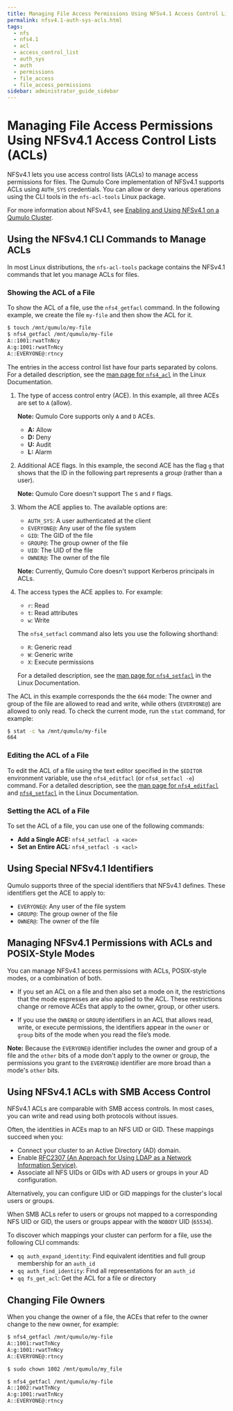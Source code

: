 ```yaml
---
title: Managing File Access Permissions Using NFSv4.1 Access Control Lists (ACLs)
permalink: nfsv4.1-auth-sys-acls.html
tags:
  - nfs
  - nfs4.1
  - acl
  - access_control_list
  - auth_sys
  - auth
  - permissions
  - file_access
  - file_access_permissions
sidebar: administrator_guide_sidebar
---
```


# Managing File Access Permissions Using NFSv4.1 Access Control Lists (ACLs)
NFSv4.1 lets you use access control lists (ACLs) to manage access permissions for files. The Qumulo Core implementation of NFSv4.1 supports ACLs using `AUTH_SYS` credentials. You can allow or deny various operations using the CLI tools in the `nfs-acl-tools` Linux package.

For more information about NFSv4.1, see [Enabling and Using NFSv4.1 on a Qumulo Cluster](/nfsv4.1-enabling-using.md).


## Using the NFSv4.1 CLI Commands to Manage ACLs
In most Linux distributions, the `nfs-acl-tools` package contains the NFSv4.1 commands that let you manage ACLs for files.

### Showing the ACL of a File
To show the ACL of a file, use the `nfs4_getfacl` command. In the following example, we create the file `my-file` and then show the ACL for it.

```bash
$ touch /mnt/qumulo/my-file
$ nfs4_getfacl /mnt/qumulo/my-file
A::1001:rwatTnNcy
A:g:1001:rwatTnNcy
A::EVERYONE@:rtncy
```
The entries in the access control list have four parts separated by colons. For a detailed description, see the [man page for `nfs4_acl`](https://linux.die.net/man/5/nfs4_acl) in the Linux Documentation.

1. The type of access control entry (ACE). In this example, all three ACEs are set to `A` (allow).

   **Note:** Qumulo Core supports only `A` and `D` ACEs.

   * **A:** Allow
   * **D:** Deny
   * **U:** Audit
   * **L:** Alarm

1. Additional ACE flags. In this example, the second ACE has the flag `g` that shows that the ID in the following part represents a _group_ (rather than a user).

   **Note:** Qumulo Core doesn't support The `S` and `F` flags.

1. Whom the ACE applies to. The available options are:

   * `AUTH_SYS`: A user authenticated at the client
   * `EVERYONE@`: Any user of the file system
   * `GID`: The GID of the file
   * `GROUP@`: The group owner of the file
   * `UID`: The UID of the file
   * `OWNER@`: The owner of the file

   **Note:** Currently, Qumulo Core doesn't support Kerberos principals in ACLs.

1. The access types the ACE applies to. For example:

   * `r`: Read
   * `t`: Read attributes
   * `w`: Write

   The `nfs4_setfacl` command also lets you use the following shorthand:

   * `R`: Generic read
   * `W`: Generic write
   * `X`: Execute permissions

   For a detailed description, see the [man page for `nfs4_setfacl`](https://linux.die.net/man/1/nfs4_setfacl) in the Linux Documentation.

The ACL in this example corresponds the the `664` mode: The owner and group of the file are allowed to read and write, while others (`EVERYONE@`) are allowed to only read. To check the current mode, run the `stat` command, for example:

```bash
$ stat -c %a /mnt/qumulo/my-file
664
```

### Editing the ACL of a File
To edit the ACL of a file using the text editor specified in the `$EDITOR` environment variable, use the `nfs4_editfacl` (or `nfs4_setfacl -e`) command. For a detailed description, see the [man page for `nfs4_editfacl`](https://linux.die.net/man/1/nfs4_editfacl) and [`nfs4_setfacl`](https://linux.die.net/man/1/nfs4_setfacl) in the Linux Documentation.

### Setting the ACL of a File
To set the ACL of a file, you can use one of the following commands:

* **Add a Single ACE:** `nfs4_setfacl -a <ace>`
* **Set an Entire ACL:** `nfs4_setfacl -s <acl>`


## Using Special NFSv4.1 Identifiers
Qumulo supports three of the special identifiers that NFSv4.1 defines. These identifiers get the ACE to apply to:

* `EVERYONE@`: Any user of the file system
* `GROUP@`: The group owner of the file
* `OWNER@`: The owner of the file


## Managing NFSv4.1 Permissions with ACLs and POSIX-Style Modes
You can manage NFSv4.1 access permissions with ACLs, POSIX-style modes, or a combination of both.

* If you set an ACL on a file and then also set a mode on it, the restrictions that the mode espresses are also applied to the ACL. These restrictions change or remove ACEs that apply to the owner, group, or other users.

* If you use the `OWNER@` or `GROUP@` identifiers in an ACL that allows read, write, or execute permissions, the identifiers appear in the `owner` or `group` bits of the mode when you read the file’s mode.

**Note:** Because the `EVERYONE@` identifier includes the owner and group of a file and the `other` bits of a mode don't apply to the owner or group, the permissions you grant to the `EVERYONE@` identifier are more broad than a mode's `other` bits.

## Using NFSv4.1 ACLs with SMB Access Control
NFSv4.1 ACLs are comparable with SMB access controls. In most cases, you can write and read using both protocols without issues.

Often, the identities in ACEs map to an NFS UID or GID. These mappings succeed when you:
* Connect your cluster to an Active Directory (AD) domain.
* Enable [RFC2307 (An Approach for Using LDAP as a Network Information Service)](https://datatracker.ietf.org/doc/html/rfc2307).
* Associate all NFS UIDs or GIDs with AD users or groups in your AD configuration.

Alternatively, you can configure UID or GID mappings for the cluster's local users or groups.

When SMB ACLs refer to users or groups not mapped to a corresponding NFS UID or GID, the users or groups appear with the `NOBODY` UID (`65534`).

To discover which mappings your cluster can perform for a file, use the following CLI commands:

* `qq auth_expand_identity`: Find equivalent identities and full group membership for an `auth_id`
* `qq auth_find_identity`: Find all representations for an `auth_id`
* `qq fs_get_acl`: Get the ACL for a file or directory


## Changing File Owners
When you change the owner of a file, the ACEs that refer to the owner change to the new owner, for example:

```bash
$ nfs4_getfacl /mnt/qumulo/my-file
A::1001:rwatTnNcy
A:g:1001:rwatTnNcy
A::EVERYONE@:rtncy

$ sudo chown 1002 /mnt/qumulo/my_file

$ nfs4_getfacl /mnt/qumulo/my-file
A::1002:rwatTnNcy
A:g:1001:rwatTnNcy
A::EVERYONE@:rtncy
```
